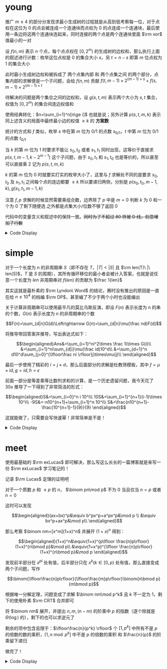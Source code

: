 # young

推广 $m\le 4$ 的部分分发现求最小生成树的过程就是从高到低考察每一位，对于点权在这位为 $0$ 的点会被连成一个连通块而点权为 $0$ 的点连成一个连通块，最后使用一条边将这两个连通块连起来，同时连接的两个点是两个连通块里面 $\rm xor$ 值最小的一对

设 $f(n,m)$ 表示 $n$ 个点，每个点点权在 $[0,2^m)$ 的生成树的边权和，那么执行上面的叙述进行计数：枚举这位点权是 $0$ 的集合大小 $s$，另 $t=n-s$ 即第 $m$ 位点权为 $1$ 的集合大小

此时最小生成树边权和被拆成了 两个点集内部 和 两个点集之间 的两个部分，点集内部的求解便是一个子问题，会给 $f(n,m)$ 贡献 $f(t,m-1)\times 2^{(m-1)\times s}+f(s,m-1)\times 2^{(m-1)\times t}$ 

待解决的问题是两个集合之间的边权和，设 $g(s,t,m)$ 表示两个大小为 $s,t$ 集合，权值为 $[0,2^m)$ 的集合间连边权值和

使用经典转化：$n=\sum_{i=1}^n[n\ge i]$ 也就是说；另外计算 $p(s,t,m,k)$ 表示同上述含义的局面中最终最小边的权值 $\ge k$ 的 **方案数**

统计的方式和 $f$ 类似，枚举 $s$ 中在第 $m$ 位为 $0/1$ 的点数 $s_{0/1}$，$t$ 中第 $m$ 位为 $0/1$ 的点数 $t_{0/1}$

当 $k$ 的第 $m$ 位为 $1$ 时要求不能让 $s_0,t_0$ 或者 $s_1,t_1$ 同时出现，这等价于直接求 $p(s,t,m-1,k-2^{m-1})$ 这个子问题，由于 $s_0,t_1$ 和 $s_1,t_0$ 也是等价的，所以甚至可以直接乘 $2$ 记为 $p(s,t,m,k)$

$k$ 的第 $m$ 位为 $0$ 时就要实打实的枚举大小了，这里与 $f$ 求解处不同的是要求 $s_0,t_0$ 及 $s_1,t_1$ 之间每个点的连边都要 $\ge k$ 所以要递归两侧，分别是 $p(s_0,t_0,m-1,k),g(s_1,t_1,m-1,k)$ 

注意 $f,p$ 求解的时候显然需要乘组合数，边界除了 $p$ 中是 $m=0$ 判断 $k$ 为 $0$ 和一个为 $0$ 了剩下随便选 之外都是点集大小/位数不够了返回 $0$

代码中的变量含义和叙述中的保持一致。~~同时为了不超过 80 符被 D 线，刻意增加了行数~~

<details>
<summary>Code Display</summary>

```cpp
int pw[5010],n,m;
int f[52][10],g[52][52][10],p[52][52][10][70],C[110][110];
inline int P(int s,int t,int m,int k){
    if(s>t) swap(s,t);
    if(m==0) return k==0;
    if(s==0) return pw[m*t];
    if(~p[s][t][m][k]) return p[s][t][m][k]; p[s][t][m][k]=0;
    if(k>>(m-1)&1){
        p[s][t][m][k]=mul(2,P(s,t,m-1,k^(1<<(m-1))));
        return p[s][t][m][k];
    }    
    rep(i,0,s) rep(j,0,t){
        if(j==t&&i==0) continue;
        if(i==s&&j==0) continue;
        int addi=mul(C[s][i],C[t][j]);
        ckadd(p[s][t][m][k],mul(addi,mul(P(i,j,m-1,k),P(s-i,t-j,m-1,k))));
    }
    ckadd(p[s][t][m][k],pw[(s+t)*(m-1)+1]); // s==0 && t==0 
    return p[s][t][m][k];
}
inline int G(int s,int t,int m){
    if(s>t) swap(s,t);
    if(!s||!m) return 0;
    if(~g[s][t][m]) return g[s][t][m]; g[s][t][m]=0;
    for(int i=1;i<(1<<m);++i) ckadd(g[s][t][m],P(s,t,m,i));
    return g[s][t][m];
}
inline int F(int n,int m){
    if((n<=1)||!m) return 0; 
    if(~f[n][m]) return f[n][m];
    f[n][m]=0;
    for(int s=0;s<=n;++s){
        int v1=mul(F(s,m-1),pw[(n-s)*(m-1)]); // S self
        int v2=mul(pw[s*(m-1)],F(n-s,m-1)); // T self
        int v3=G(s,n-s,m-1);
        int v4=(s==0||s==n)?0:pw[(n+1)*(m-1)]; // between
        ckadd(f[n][m],mul(C[n][s],(v1+v2+v3+v4)%mod));
    }
    return f[n][m];
}
signed main(){
    pw[0]=1; for(int i=1;i<=5000;++i) pw[i]=add(pw[i-1],pw[i-1]);
    C[0][0]=1;
    for(int i=1;i<=100;++i){
        C[i][0]=1;
        for(int j=1;j<=i;++j) C[i][j]=add(C[i-1][j],C[i-1][j-1]);
    }
    memset(f,-1,sizeof(f));
    memset(g,-1,sizeof(g));
    memset(p,-1,sizeof(p));
    n=read(); m=read(); 
    print(mul(ksm(pw[n*m],mod-2),F(n,m)));
    return 0;
}
```
</details>

# simple

对于一个长度为 $n$ 的非周期串 $S$（即不存在 $T$，$|T|<|S|$ 且 $\rm len(T)\ |\ len(S)$，$T$ 是 $S$ 的周期），其所有循环移位的最小者会被计入答案，也就是说任意一个长度为 $len$ 非周期串对 $f(len)$ 的贡献为 $\frac 1{len}$

其实这就是最朴素的 $\rm Lyndon\ Word$ 的结论，赛时没有推出的原因是一直在给 $n\le 10^4$ 的档编 $\rm DP$，甚至编了不少于两个小时也没能编出

关于计算非周期串可以使用最平凡的莫比乌斯反演，即设 $F(n)$ 表示长度为 $n$ 的串的个数，$G(n)$ 表示长度为 $n$ 的非周期串的个数

$$F(n)=\sum_{d|n}G(d)\Leftrightarrow G(n)=\sum_{d|n}\mu(\frac nd)F(d)$$

将推导带回答案并推导，写出表达式如下：

$$\begin{aligned}Ans&=\sum_{i=1}^ni^2\times \frac 1i\times G(i)\\
&=\sum_{i=1}^ni\sum_{d|i}\mu(\frac id)10^d\\
&=\sum_{d=1}^n d10^d\sum_{j=0}^{\lfloor\frac ni \rfloor}j\times\mu(j)\\
\end{aligned}$$

最后一步使用了精彩的 $i=j\times d$，那么后面部分的求解是杜教筛模板，其中 $f=\mu\times id,g=id,h=\epsilon$

前面一部分是等差乘等比数列求和的计算，是一个历史遗留问题，我今天花了 $30s$ 推导了一下得到了非常简洁的形式：

$$\begin{aligned}S&=\sum_{i=0}^n i 10^i\\
10S&=\sum_{i=1}^{n+1}(i-1)\times 10^i\\
-9S&=-n10^{n+1}+\sum_{i=1}^n 10^i\\
S&=\frac{n10^{n+1}-\frac{10^{n+1}-1}{9}}{9}
\end{aligned}$$

这就能做了，只需要会写快速幂！非常简单是不是！

<details>
<summary>Code Display</summary>

```cpp
const int N=1e7+10,inv2=ksm(2,mod-2);
int pre[N],n,ans,pri[N],mu[N],cnt;
map<int,int> mp;
bool fl[N];
inline int S(int n){
    if(n<=1e7) return pre[n];
    if(mp.count(n)) return mp[n];
    int res=1;
    for(int l=2,r;l<=n;l=r+1){
        r=n/(n/l);
        res-=(r-l+1)%mod*((l+r)%mod)%mod*inv2%mod*S(n/l)%mod;
    }
    return mp[n]=(res%mod+mod)%mod;
}
const int inv9=ksm(9,mod-2);
inline int F(int n){
    int kk=ksm(10,n+1);
    int r1=mul(n%mod,kk),r2=mul(del(kk,1),inv9);
    return mul(del(r1,r2),inv9);
}
signed main(){
    n=1e7; mu[1]=1;
    for(int i=2;i<=n;++i){
        if(!fl[i]) mu[i]=-1,pri[++cnt]=i;
        for(int j=1;i*pri[j]<=n&&j<=cnt;++j){
            fl[i*pri[j]]=1;
            if(i%pri[j]==0){
                mu[i*pri[j]]=0;
                break;
            }else{
                mu[i*pri[j]]=-mu[i];
            }
        }
    }
    for(int i=1;i<=n;++i){
        pre[i]=i*mu[i]+pre[i-1];
        pre[i]=(pre[i]%mod+mod)%mod;
    }
    n=read();
    for(int l=1,r;l<=n;l=r+1){
        r=n/(n/l);
        ans+=mul(del(F(r),F(l-1)),S(n/l));
    }
    print(ans%mod);
    return 0;
}
```
</details>

# meet

使用最基础的 $\rm exLucas$ 即可解决，那么写这么长长的一篇博客就是来写一份 $\rm exLucas$ 学习笔记的！

记录 $\rm Lucas$ 定理的证明吧

对于一个质数 $p$ 和 $\le p$ 的 $n$， $\binom pn\mod p$ 不为 $0$ 当且仅当 $n=p$ 或者 $n=0$ 

这时可以发现 

$$\begin{aligned}(ax+bx)^p&\equiv b^px^p+a^px^p&\mod p \\ 
&\equiv bx^p+ax^p&\mod p\\
\end{aligned}$$

那么考察 $\binom nm=[x^m](1+x)^n$ 并展开 $(1+x)^n$ 得到：

$$\begin{aligned}(1+x)^n&\equiv(1+x)^{p\lfloor \frac{n}p\rfloor}(1+x)^{n\bmod p}&\mod p\\
&\equiv(1+x^p)^{\lfloor \frac{n}p\rfloor}(1+x)^{n\bmod p}&\mod p 
\end{aligned}$$

发现前半部分在 $x^{pi}$ 处有值，后半部分只在 $x^{k}(k\in [0,p)$ 处有值，那么直接变成两个子问题，写作

$$\binom{\lfloor\frac{n}p\rfloor}{\lfloor\frac{m}p\rfloor}\binom{n\bmod p}{m\bmod p}$$

根据唯一分解定理，问题变成了求解 $\binom nm\mod p^k$ 且 $k$ 不一定为 $1$，剩下的使用朴素 $\rm CRT$ 合并即可

将 $\binom nm$ 展开，并提出 $n,m,(n-m)$ 的阶乘中 $p$ 的指数（逐个除就是 $\Theta(\log)$ 的），剩下的也可以求逆元了

剩余的项中包含且限于：$\lfloor\frac{n}{p^k} \rfloor$ 个 $[1,p^k]$ 中所有不是 $p$ 的倍数的数的乘积，$[1,n\bmod p^k]$ 中不是 $p$ 的倍数的乘积 和 $\frac{n}{p}$ 的阶乘留下递归

做完了！


<details>
<summary>Code Display</summary>

```cpp
int n,Mod,x,y;
const int N=1e6+10;
map<int,int> fac;
map<int,vector<int> >ee;
inline int calc(int n,int pi,int pk){
	if(n<=1) return 1;
	return ksm(fac[pk],n/pk,pk)*ee[pk][n%pk]%pk*calc(n/pi,pi,pk)%pk;
}
inline void prepare(int pi,int pk){
    if(n>=pk){
        int res=1;
        for(int i=2;i<pk;++i) if(i%pi) ckmul(res,i,pk);
        fac[pk]=res;
    }
    vector<int> ii; ii.resize(min(n+1,pk));
    ii[0]=ii[1]=1;
    int up=ii.size();
    for(int i=2;i<up;++i){
        if(i%pi) ii[i]=ii[i-1]*i%pk;
        else ii[i]=ii[i-1];
    }
    ee[pk]=ii;
    return ;
}
inline void exgcd(int a,int b,int &x,int &y){
	if(!b) return x=1,y=0,void();
	exgcd(b,a%b,y,x);
	y-=(a/b)*x;
	return ;
}
inline int getinv(int n,int pk){
	int x,y; exgcd(n,pk,x,y);
	x=(x%pk+pk)%pk;
	return x;
}
inline int C(int n,int m,int pi,int pk){
	int up=calc(n,pi,pk),k=0;
	int d1=calc(m,pi,pk),d2=calc(n-m,pi,pk);
	for(int i=n;i;i/=pi) k+=i/pi;
	for(int i=m;i;i/=pi) k-=i/pi;
	for(int i=n-m;i;i/=pi) k-=i/pi;
	return up*getinv(d1,pk)%pk*getinv(d2,pk)%pk*ksm(pi,k,pk)%pk;
}
inline int CRT(int b,int mod){
	return (b*getinv(Mod/mod,mod)%Mod*(Mod/mod))%Mod;
}
int pi[N],pk[N],num;
inline int exLucas(int n,int m){
    int res=0;
	rep(i,1,num){
		res+=CRT(C(n,m,pi[i],pk[i]),pk[i]); 
		res%=Mod;
	}
	return res;
}//sigma a_i M_i t_i
signed main(){
    n=read(); Mod=read(); x=abs(read()),y=abs(read());
    int tmp=Mod;
	for(int i=2;i*i<=tmp;++i) if(tmp%i==0){
	    pk[++num]=1; pi[num]=i;
		while(tmp%i==0) pk[num]*=i,tmp/=i;
		prepare(pi[num],pk[num]);
	}
	if(tmp>1) pi[++num]=tmp,pk[num]=tmp,prepare(tmp,tmp);
    int ans=0;
    for(int lef=0;lef<=n;++lef){
        int rig=lef+x,sy=n-lef*2-x;
        if(((y+sy)&1)||y>sy) continue;
        int up=(y+sy)/2,down=sy-up;
        ckadd(ans,mul(exLucas(n,up),mul(exLucas(n-up,down),exLucas(n-sy,lef),Mod),Mod),Mod);
    }
    print(ans);
	return 0;
}
```
</details>